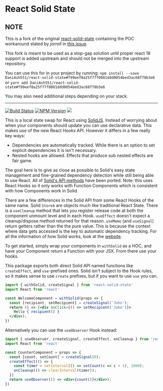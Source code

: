 # React Solid State

## NOTE
This is a fork of the original [react-solid-state](https://github.com/solidjs/react-solid-state) containing the POC workaround stated by *jorroll* in [this issue](https://github.com/solidjs/react-solid-state/issues/4).

This fork is meant to be used as a stop-gap solution until proper react 18 support is added upstream and should not be merged into the upstream repository.

You can use this for in your project by running:
`npm install --save DaniAsh551/react-solid-state#f99eef0a25f77f0081ddd0054bed3ac68f78b3e6` or `yarn add DaniAsh551/react-solid-state#f99eef0a25f77f0081ddd0054bed3ac68f78b3e6`

You may also need additional steps depending on your stack.

<hr />


[![Build Status](https://github.com/solidjs/react-solid-states/workflows/React%20Solid%20State%20CI/badge.svg)](https://github.com/solidjs/react-solid-state/actions/workflows/main-ci.yml)
[![NPM Version](https://img.shields.io/npm/v/react-solid-state.svg?style=flat)](https://www.npmjs.com/package/react-solid-state)
![](https://img.shields.io/librariesio/release/npm/react-solid-state)

This is a local state swap for React using [SolidJS](https://github.com/solidjs/solid). Instead of worrying about when your components should update you can use declarative data. This makes use of the new React Hooks API. However it differs in a few really key ways:
- Dependencies are automatically tracked. While there is an option to set explicit dependencies it is isn't necessary.
- Nested hooks are allowed. Effects that produce sub nested effects are fair game.

The goal here is to give as close as possible to Solid's easy state management and fine-grained dependency detection while still being able to use React. All of [Solid's API methods](https://www.solidjs.com/docs/latest/api) have been ported. Note: this uses React Hooks so it only works with Function Components which is consistent with how Components work in Solid.

There are a few differences in the Solid API from some React Hooks of the same name. Solid `Store`s are objects much like traditional React State. There is a `useCleanup` method that lets you register release code at both the component unmount level and in each Hook. `useEffect` doesn't expect a cleanup/dispose method returned for that reason. `useMemo` (and `useSignal`) return getters rather than the the pure value. This is because the context where data gets accessed is the key to automatic dependency tracking. For all the information of how Solid works, look at the [website](https://solidjs.com).

To get started, simply wrap your components in `withSolid` as a HOC, and have your Component return a Function with your JSX. From there use your hooks.

This package exports both direct Solid API named functions like `createEffect`, and `use`-prefixed ones. Solid isn't subject to the Hook rules, so it makes sense to use `create` prefixes, but if you want to use `use` you can.

```jsx
import { withSolid, createSignal } from 'react-solid-state'
import React from 'react'

const WelcomeComponent = withSolid(props => {
  const [recipient, setRecipient] = createSignal('John');
  return () => (<div onClick={() => setRecipient('Jake')}>
    Hello { recipient() }
  </div>);
})
```

Alternatively you can use the `useObserver` Hook instead:

```jsx
import { useObserver, createSignal, createEffect, onCleanup } from 'react-solid-state'
import React from 'react'

const CounterComponent = props => {
  const [count, setCount] = createSignal(0);
  createEffect(() => {
    const timer = setInterval(() => setCount(c => c + 1), 1000);
    onCleanup(() => clearInterval(timer));
  })
  return useObserver(() => <div>{count()}</div>);
})
```
